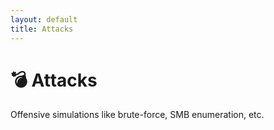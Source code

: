 ```yaml
---
layout: default
title: Attacks
---
```


# 💣 Attacks

Offensive simulations like brute-force, SMB enumeration, etc.
